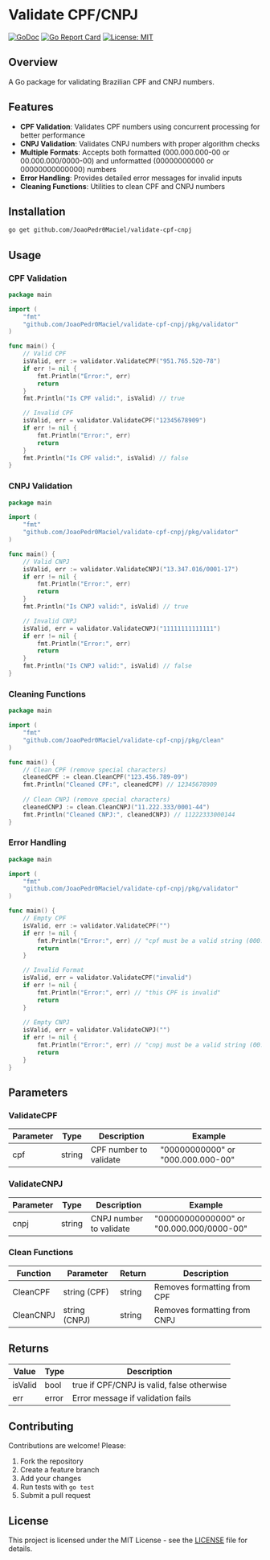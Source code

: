 # Validate CPF/CNPJ

[![GoDoc](https://godoc.org/github.com/JoaoPedr0Maciel/validate-cpf-cnpj?status.svg)](https://pkg.go.dev/github.com/JoaoPedr0Maciel/validate-cpf-cnpj)
[![Go Report Card](https://goreportcard.com/badge/github.com/JoaoPedr0Maciel/validate-cpf-cnpj)](https://goreportcard.com/report/github.com/JoaoPedr0Maciel/validate-cpf-cnpj)
[![License: MIT](https://img.shields.io/badge/License-MIT-yellow.svg)](https://opensource.org/licenses/MIT)


## Overview
A Go package for validating Brazilian CPF and CNPJ numbers.

## Features
- **CPF Validation**: Validates CPF numbers using concurrent processing for better performance
- **CNPJ Validation**: Validates CNPJ numbers with proper algorithm checks
- **Multiple Formats**: Accepts both formatted (000.000.000-00 or 00.000.000/0000-00) and unformatted (00000000000 or 00000000000000) numbers
- **Error Handling**: Provides detailed error messages for invalid inputs
- **Cleaning Functions**: Utilities to clean CPF and CNPJ numbers

## Installation
```bash
go get github.com/JoaoPedr0Maciel/validate-cpf-cnpj
```

## Usage

### CPF Validation
```go
package main

import (
    "fmt"
    "github.com/JoaoPedr0Maciel/validate-cpf-cnpj/pkg/validator"
)

func main() {
    // Valid CPF
    isValid, err := validator.ValidateCPF("951.765.520-78")
    if err != nil {
        fmt.Println("Error:", err)
        return
    }
    fmt.Println("Is CPF valid:", isValid) // true

    // Invalid CPF
    isValid, err = validator.ValidateCPF("12345678909")
    if err != nil {
        fmt.Println("Error:", err)
        return
    }
    fmt.Println("Is CPF valid:", isValid) // false
}
```

### CNPJ Validation
```go
package main

import (
    "fmt"
    "github.com/JoaoPedr0Maciel/validate-cpf-cnpj/pkg/validator"
)

func main() {
    // Valid CNPJ
    isValid, err := validator.ValidateCNPJ("13.347.016/0001-17")
    if err != nil {
        fmt.Println("Error:", err)
        return
    }
    fmt.Println("Is CNPJ valid:", isValid) // true

    // Invalid CNPJ
    isValid, err = validator.ValidateCNPJ("11111111111111")
    if err != nil {
        fmt.Println("Error:", err)
        return
    }
    fmt.Println("Is CNPJ valid:", isValid) // false
}
```

### Cleaning Functions
```go
package main

import (
    "fmt"
    "github.com/JoaoPedr0Maciel/validate-cpf-cnpj/pkg/clean"
)

func main() {
    // Clean CPF (remove special characters)
    cleanedCPF := clean.CleanCPF("123.456.789-09")
    fmt.Println("Cleaned CPF:", cleanedCPF) // 12345678909
    
    // Clean CNPJ (remove special characters)
    cleanedCNPJ := clean.CleanCNPJ("11.222.333/0001-44")
    fmt.Println("Cleaned CNPJ:", cleanedCNPJ) // 11222333000144
}
```

### Error Handling
```go
package main

import (
    "fmt"
    "github.com/JoaoPedr0Maciel/validate-cpf-cnpj/pkg/validator"
)

func main() {
    // Empty CPF
    isValid, err := validator.ValidateCPF("")
    if err != nil {
        fmt.Println("Error:", err) // "cpf must be a valid string (000.000.000-00) or (00000000000)"
        return
    }

    // Invalid Format
    isValid, err = validator.ValidateCPF("invalid")
    if err != nil {
        fmt.Println("Error:", err) // "this CPF is invalid"
        return
    }
    
    // Empty CNPJ
    isValid, err = validator.ValidateCNPJ("")
    if err != nil {
        fmt.Println("Error:", err) // "cnpj must be a valid string (00.000.000/0000-00) or (00000000000000)"
        return
    }
}
```

## Parameters

### ValidateCPF
| Parameter | Type | Description | Example |
| --- | --- | --- | --- |
| cpf | string | CPF number to validate | "00000000000" or "000.000.000-00" |

### ValidateCNPJ
| Parameter | Type | Description | Example |
| --- | --- | --- | --- |
| cnpj | string | CNPJ number to validate | "00000000000000" or "00.000.000/0000-00" |

### Clean Functions
| Function | Parameter | Return | Description |
| --- | --- | --- | --- |
| CleanCPF | string (CPF) | string | Removes formatting from CPF |
| CleanCNPJ | string (CNPJ) | string | Removes formatting from CNPJ |

## Returns
| Value | Type | Description |
| --- | --- | --- |
| isValid | bool | true if CPF/CNPJ is valid, false otherwise |
| err | error | Error message if validation fails |

## Contributing
Contributions are welcome! Please:
1. Fork the repository
2. Create a feature branch
3. Add your changes
4. Run tests with `go test`
5. Submit a pull request

## License
This project is licensed under the MIT License - see the [LICENSE](LICENSE) file for details.
